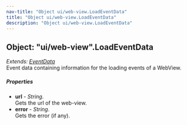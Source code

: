 ```yaml
---
nav-title: "Object ui/web-view.LoadEventData"
title: "Object ui/web-view.LoadEventData"
description: "Object ui/web-view.LoadEventData"
---
```

## Object: "ui/web-view".LoadEventData  
_Extends:_ [_EventData_](../../data/observable/EventData.md)  
Event data containing information for the loading events of a WebView.

##### Properties
 - **url** - _String_.    
  Gets the url of the web-view.
 - **error** - _String_.    
  Gets the error (if any). 
